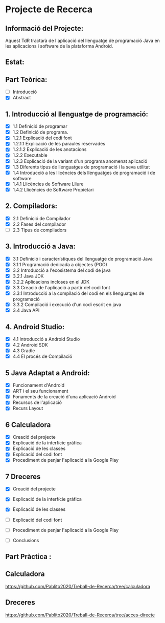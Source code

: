 # Projecte de Recerca

## Informació del Projecte:
Aquest TdR tractarà de l'aplicació del llenguatge de programació Java en les aplicacions i software de la plataforma Android.

## Estat:

## Part Teòrica:

- [ ] Introducció
- [x] Abstract

## 1. Introducció al llenguatge de programació:
- [x] 1.1 Definició de programar
- [x] 1.2 Definició de programa.
- [x] 1.2.1 Explicació del codi font
- [x] 1.2.1.1 Explicació de les paraules reservades
- [x] 1.2.1.2 Explicació de les anotacions
- [x] 1.2.2 Executable
- [x] 1.2.3 Explicació de la variant d'un programa anomenat aplicació
- [x] 1.3 Diferents tipus de llenguatges de programació i la seva utilitat
- [x] 1.4 Introducció a les llicències dels llenguatges de programació i de software
- [x] 1.4.1 Llicències de Software Lliure
- [x] 1.4.2 Llicències de Software Propietari 

## 2. Compiladors:
- [x] 2.1 Definició de Compilador
- [x] 2.2 Fases del compilador
- [ ] 2.3 Tipus de compiladors

## 3. Introducció a Java:
- [x] 3.1 Definició i característiques del llenguatge de programació Java
- [x] 3.1.1 Programació dedicada a objectes (POO)
- [x] 3.2 Introducció a l'ecosistema del codi de java
- [x] 3.2.1 Java JDK
- [x] 3.2.2 Aplicacions incloses en el JDK
- [x] 3.3 Creació de l'aplicació a partir del codi font
- [x] 3.3.1 Introducció a la compilació del codi en els llenguatges de programació
- [x] 3.3.2 Compilació i execució d'un codi escrit en java
- [x] 3.4 Java API

## 4. Android Studio:
- [x] 4.1 Introducció a Android Studio
- [X] 4.2 Android SDK
- [X] 4.3 Gradle
- [X] 4.4 El procés de Compilació

## 5 Java Adaptat a Android:
- [x] Funcionament d'Android
- [x] ART i el seu funcionament
- [x] Fonaments de la creació d'una aplicació Android
- [x] Recursos de l'aplicació
- [x] Recurs Layout

## 6 Calculadora
- [x] Creació del projecte
- [x] Explicació de la interfície gràfica
- [x] Explicació de les classes
- [x] Explicació del codi font
- [x] Procediment de penjar l'aplicació a la Google Play

## 7 Dreceres
- [x] Creació del projecte
- [x] Explicació de la interfície gràfica
- [x] Explicació de les classes
- [ ] Explicació del codi font
- [ ] Procediment de penjar l'aplicació a la Google Play


- [ ] Conclusions

## Part Pràctica :

## Calculadora

https://github.com/Pablito2020/Treball-de-Recerca/tree/calculadora

## Dreceres

https://github.com/Pablito2020/Treball-de-Recerca/tree/acces-directe
